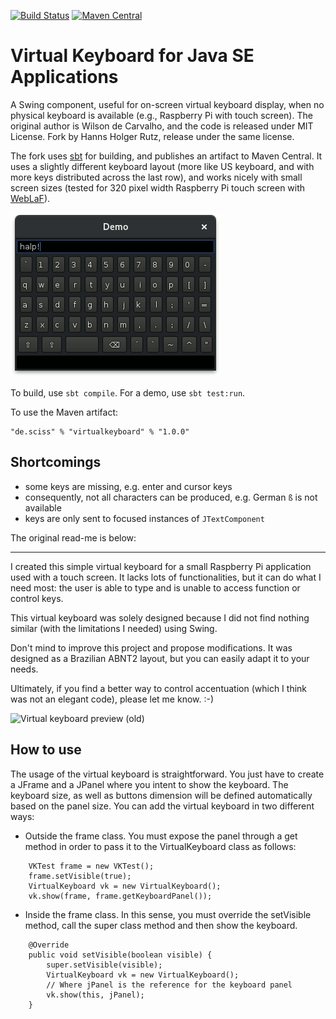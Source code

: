 [![Build Status](https://travis-ci.org/Sciss/VirtualKeyboard.svg?branch=master)](https://travis-ci.org/Sciss/VirtualKeyboard)
[![Maven Central](https://maven-badges.herokuapp.com/maven-central/de.sciss/virtualkeyboard/badge.svg)](https://maven-badges.herokuapp.com/maven-central/de.sciss/virtualkeyboard)

# Virtual Keyboard for Java SE Applications

A Swing component, useful for on-screen virtual keyboard display, when no physical keyboard
is available (e.g., Raspberry Pi with touch screen). The original author is Wilson de Carvalho,
and the code is released under MIT License. Fork by Hanns Holger Rutz, release under the same
license.

The fork uses [sbt](http://scala-sbt.org/) for building, and publishes an artifact to Maven Central.
It uses a slightly different keyboard layout (more like US keyboard, and with more keys distributed
across the last row), and works nicely with small screen sizes (tested for 320 pixel width Raspberry
Pi touch screen with [WebLaF](https://github.com/mgarin/weblaf)).

![Virtual keyboard preview](keyboard_imageNew.png)

To build, use `sbt compile`. For a demo, use `sbt test:run`.

To use the Maven artifact:

    "de.sciss" % "virtualkeyboard" % "1.0.0"

## Shortcomings

- some keys are missing, e.g. enter and cursor keys
- consequently, not all characters can be produced, e.g. German `ß` is not available
- keys are only sent to focused instances of `JTextComponent`

The original read-me is below:

-------------------------------

I created this simple virtual keyboard for a small Raspberry Pi application used with a touch screen. It lacks lots of functionalities, but it can do what I need most: the user is able to type and is unable to access function or control keys.

This virtual keyboard was solely designed because I did not find nothing similar (with the limitations I needed) using Swing.

Don't mind to improve this project and propose modifications. It was designed as a Brazilian ABNT2 layout, but you can easily adapt it to your needs.

Ultimately, if you find a better way to control accentuation (which I think was not an elegant code), please let me know. :-)

![Virtual keyboard preview (old)](keyboard_image.png)

## How to use

The usage of the virtual keyboard is straightforward. You just have to create a JFrame and a JPanel where you intent to show the keyboard. The keyboard size, as well as buttons dimension will be defined automatically based on the panel size. You can add the virtual keyboard in two different ways:
* Outside the frame class. You must expose the panel through a get method in order to pass it to the VirtualKeyboard class as follows:

```
	VKTest frame = new VKTest();
	frame.setVisible(true);
	VirtualKeyboard vk = new VirtualKeyboard();
	vk.show(frame, frame.getKeyboardPanel());
```

* Inside the frame class. In this sense, you must override the setVisible method, call the super class method and then show the keyboard.

```
	@Override
	public void setVisible(boolean visible) {
		super.setVisible(visible);
		VirtualKeyboard vk = new VirtualKeyboard();
		// Where jPanel is the reference for the keyboard panel
		vk.show(this, jPanel);
	}
```	
